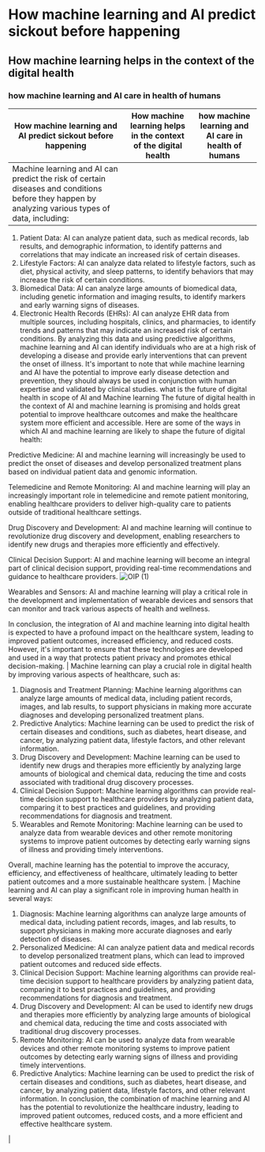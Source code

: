 # How machine learning and AI predict sickout before happening

## How machine learning helps in the context of the digital health


### how machine learning and AI care in health of humans

| How machine learning and AI predict sickout before happening  |  How machine learning helps in the context of the digital health | how machine learning and AI care in health of humans  |
|---|---|---|
| Machine learning and AI can predict the risk of certain diseases and conditions before they happen by analyzing various types of data, including:
1.	Patient Data: AI can analyze patient data, such as medical records, lab results, and demographic information, to identify patterns and correlations that may indicate an increased risk of certain diseases.
2.	Lifestyle Factors: AI can analyze data related to lifestyle factors, such as diet, physical activity, and sleep patterns, to identify behaviors that may increase the risk of certain conditions.
3.	Biomedical Data: AI can analyze large amounts of biomedical data, including genetic information and imaging results, to identify markers and early warning signs of diseases.
4.	Electronic Health Records (EHRs): AI can analyze EHR data from multiple sources, including hospitals, clinics, and pharmacies, to identify trends and patterns that may indicate an increased risk of certain conditions.
By analyzing this data and using predictive algorithms, machine learning and AI can identify individuals who are at a high risk of developing a disease and provide early interventions that can prevent the onset of illness.
It's important to note that while machine learning and AI have the potential to improve early disease detection and prevention, they should always be used in conjunction with human expertise and validated by clinical studies.
what is the future of digital health in scope of AI and Machine learning
The future of digital health in the context of AI and machine learning is promising and holds great potential to improve healthcare outcomes and make the healthcare system more efficient and accessible. Here are some of the ways in which AI and machine learning are likely to shape the future of digital health:

Predictive Medicine: AI and machine learning will increasingly be used to predict the onset of diseases and develop personalized treatment plans based on individual patient data and genomic information.

Telemedicine and Remote Monitoring: AI and machine learning will play an increasingly important role in telemedicine and remote patient monitoring, enabling healthcare providers to deliver high-quality care to patients outside of traditional healthcare settings.

Drug Discovery and Development: AI and machine learning will continue to revolutionize drug discovery and development, enabling researchers to identify new drugs and therapies more efficiently and effectively.

Clinical Decision Support: AI and machine learning will become an integral part of clinical decision support, providing real-time recommendations and guidance to healthcare providers.
![OIP (1)](https://user-images.githubusercontent.com/100529586/216464100-6a6834b6-f244-4b00-8a0c-50ab1d70b586.jpg)

Wearables and Sensors: AI and machine learning will play a critical role in the development and implementation of wearable devices and sensors that can monitor and track various aspects of health and wellness.

In conclusion, the integration of AI and machine learning into digital health is expected to have a profound impact on the healthcare system, leading to improved patient outcomes, increased efficiency, and reduced costs. However, it's important to ensure that these technologies are developed and used in a way that protects patient privacy and promotes ethical decision-making.
 | Machine learning can play a crucial role in digital health by improving various aspects of healthcare, such as:
1.	Diagnosis and Treatment Planning: Machine learning algorithms can analyze large amounts of medical data, including patient records, images, and lab results, to support physicians in making more accurate diagnoses and developing personalized treatment plans.
2.	Predictive Analytics: Machine learning can be used to predict the risk of certain diseases and conditions, such as diabetes, heart disease, and cancer, by analyzing patient data, lifestyle factors, and other relevant information.
3.	Drug Discovery and Development: Machine learning can be used to identify new drugs and therapies more efficiently by analyzing large amounts of biological and chemical data, reducing the time and costs associated with traditional drug discovery processes.
4.	Clinical Decision Support: Machine learning algorithms can provide real-time decision support to healthcare providers by analyzing patient data, comparing it to best practices and guidelines, and providing recommendations for diagnosis and treatment.
5.	Wearables and Remote Monitoring: Machine learning can be used to analyze data from wearable devices and other remote monitoring systems to improve patient outcomes by detecting early warning signs of illness and providing timely interventions.
 
Overall, machine learning has the potential to improve the accuracy, efficiency, and effectiveness of healthcare, ultimately leading to better patient outcomes and a more sustainable healthcare system.
 | Machine learning and AI can play a significant role in improving human health in several ways:
1.	Diagnosis: Machine learning algorithms can analyze large amounts of medical data, including patient records, images, and lab results, to support physicians in making more accurate diagnoses and early detection of diseases.
2.	Personalized Medicine: AI can analyze patient data and medical records to develop personalized treatment plans, which can lead to improved patient outcomes and reduced side effects.
3.	Clinical Decision Support: Machine learning algorithms can provide real-time decision support to healthcare providers by analyzing patient data, comparing it to best practices and guidelines, and providing recommendations for diagnosis and treatment.
4.	Drug Discovery and Development: AI can be used to identify new drugs and therapies more efficiently by analyzing large amounts of biological and chemical data, reducing the time and costs associated with traditional drug discovery processes.
5.	Remote Monitoring: AI can be used to analyze data from wearable devices and other remote monitoring systems to improve patient outcomes by detecting early warning signs of illness and providing timely interventions.
6.	Predictive Analytics: Machine learning can be used to predict the risk of certain diseases and conditions, such as diabetes, heart disease, and cancer, by analyzing patient data, lifestyle factors, and other relevant information.
In conclusion, the combination of machine learning and AI has the potential to revolutionize the healthcare industry, leading to improved patient outcomes, reduced costs, and a more efficient and effective healthcare system. 

|







